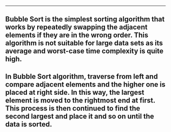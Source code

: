 ---------------------------------------------------------------------------------------------------
Bubble Sort is the simplest sorting algorithm that works by repeatedly swapping the adjacent elements if they are in the wrong order. This algorithm is not suitable for large data sets as its average and worst-case time complexity is quite high.
---------------------------------------------------------------------------------------------------
In Bubble Sort algorithm, traverse from left and compare adjacent elements and the higher one is placed at right side. 
In this way, the largest element is moved to the rightmost end at first. 
This process is then continued to find the second largest and place it and so on until the data is sorted.
---------------------------------------------------------------------------------------------------